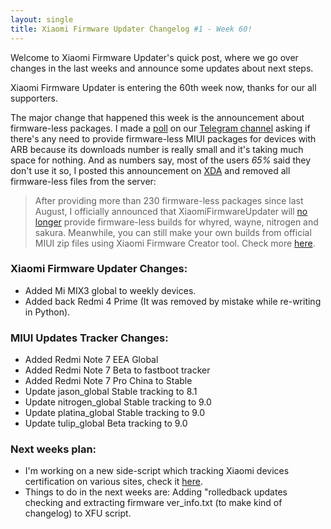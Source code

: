 ```yaml
---
layout: single
title: Xiaomi Firmware Updater Changelog #1 - Week 60!
---
```


Welcome to Xiaomi Firmware Updater's quick post, where we go over changes in the last weeks and announce some updates about next steps.

Xiaomi Firmware Updater is entering the 60th week now, thanks for our all supporters.

The major change that happened this week is the announcement about firmware-less packages. I made a [poll](https://t.me/XiaomiFirmwareUpdater/3292) on our [Telegram channel](https://t.me/XiaomiFirmwareUpdater) asking if there's any need to provide firmware-less MIUI packages for devices with ARB because its downloads number is really small and it's taking much space for nothing.
And as numbers say, most of the users *65%* said they don't use it so, I posted this announcement on [XDA](https://forum.xda-developers.com/showpost.php?p=79176402&postcount=512) and removed all firmware-less files from the server:

> After providing more than 230 firmware-less packages since last August, I officially announced that XiaomiFirmwareUpdater will [no longer](https://github.com/XiaomiFirmwareUpdater/mi-firmware-updater/commit/904f93207ae4cf8a20fb3157a6e240d527ff020c) provide firmware-less builds for whyred, wayne, nitrogen and sakura.
Meanwhile, you can still make your own builds from official MIUI zip files using Xiaomi Firmware Creator tool. Check more [here](https://xiaomifirmwareupdater.com/projects/xiaomi-flashable-firmware-creator/).

### Xiaomi Firmware Updater Changes:

* Added Mi MIX3 global to weekly devices.
* Added back Redmi 4 Prime (It was removed by mistake while re-writing in Python).

### MIUI Updates Tracker Changes:
* Added Redmi Note 7 EEA Global
* Added Redmi Note 7 Beta to fastboot tracker
* Added Redmi Note 7 Pro China to Stable
* Update jason_global Stable tracking to 8.1
* Update nitrogen_global Stable tracking to 9.0
* Update platina_global Stable tracking to 9.0
* Update tulip_global Beta tracking to 9.0

### Next weeks plan:
- I'm working on a new side-script which tracking Xiaomi devices certification on various sites, check it [here](https://github.com/XiaomiFirmwareUpdater/xiaomi_certification_tracker).
- Things to do in the next weeks are: Adding "rolledback updates checking and extracting firmware ver_info.txt (to make kind of changelog) to XFU script.
